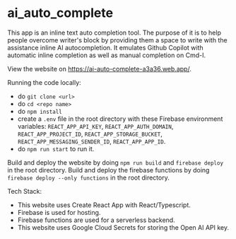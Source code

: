 # ai_auto_complete

This app is an inline text auto completion tool. The purpose of it is to help people overcome writer's block by providing them a space to write with the assistance inline AI autocompletion. It emulates Github Copilot with automatic inline completion as well as manual completion on Cmd-I. 

View the website on https://ai-auto-complete-a3a36.web.app/.

Running the code locally:
- do `git clone <url>`
- do `cd <repo name>`
- do `npm install`
- create a `.env` file in the root directory with these Firebase environment variables: `REACT_APP_API_KEY`, `REACT_APP_AUTH_DOMAIN`, `REACT_APP_PROJECT_ID`, `REACT_APP_STORAGE_BUCKET`, `REACT_APP_MESSAGING_SENDER_ID`, `REACT_APP_APP_ID`.
- do `npm run start` to run it.

Build and deploy the website by doing `npm run build` and `firebase deploy` in the root directory.
Build and deploy the firebase functions by doing `firebase deploy --only functions` in the root directory.

Tech Stack:
- This website uses Create React App with React/Typescript.
- Firebase is used for hosting.
- Firebase functions are used for a serverless backend.
- This website uses Google Cloud Secrets for storing the Open AI API key.